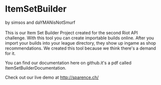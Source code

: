 # ItemSetBuilder

by simsos and daYMANisNotSmurf
<br><br>
This is our Item Set Builder Project created for the second Riot API challenge.
With this tool you can create importable builds online.
After you import your builds into your league directory, they show up ingame as shop recommendations.
We created this tool because we think there's a demand for it. <br> 

You can find our documentation here on github.it's a pdf called ItemSetBuilderDocumentation.

Check out our live demo at http://sparence.ch/

